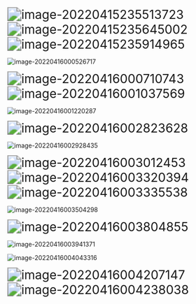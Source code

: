 <img src="https://cdn.jsdelivr.net/gh/stingo1218/pic/img/20220415235520.png" alt="image-20220415235513723" style="zoom: 200%;" />

<img src="https://cdn.jsdelivr.net/gh/stingo1218/pic/img/20220415235645.png" alt="image-20220415235645002" style="zoom:200%;" />

<img src="https://cdn.jsdelivr.net/gh/stingo1218/pic/img/20220415235915.png" alt="image-20220415235914965" style="zoom:200%;" />

![image-20220416000526717](https://cdn.jsdelivr.net/gh/stingo1218/pic/img/20220416000526.png)

<img src="https://cdn.jsdelivr.net/gh/stingo1218/pic/img/20220416000710.png" alt="image-20220416000710743" style="zoom:200%;" />

<img src="https://cdn.jsdelivr.net/gh/stingo1218/pic/img/20220416001037.png" alt="image-20220416001037569" style="zoom:200%;" />

![image-20220416001220287](https://cdn.jsdelivr.net/gh/stingo1218/pic/img/20220416001220.png)

<img src="https://cdn.jsdelivr.net/gh/stingo1218/pic/img/20220416002823.png" alt="image-20220416002823628" style="zoom:200%;" />

![image-20220416002928435](https://cdn.jsdelivr.net/gh/stingo1218/pic/img/20220416002928.png)

<img src="https://cdn.jsdelivr.net/gh/stingo1218/pic/img/20220416003012.png" alt="image-20220416003012453" style="zoom:200%;" />

<img src="https://cdn.jsdelivr.net/gh/stingo1218/pic/img/20220416003320.png" alt="image-20220416003320394" style="zoom:200%;" />

<img src="https://cdn.jsdelivr.net/gh/stingo1218/pic/img/20220416003335.png" alt="image-20220416003335538" style="zoom:200%;" />

![image-20220416003504298](https://cdn.jsdelivr.net/gh/stingo1218/pic/img/20220416003504.png)

<img src="https://cdn.jsdelivr.net/gh/stingo1218/pic/img/20220416003804.png" alt="image-20220416003804855" style="zoom:200%;" />

![image-20220416003941371](https://cdn.jsdelivr.net/gh/stingo1218/pic/img/20220416003941.png)

![image-20220416004043316](https://cdn.jsdelivr.net/gh/stingo1218/pic/img/20220416004043.png)

<img src="https://cdn.jsdelivr.net/gh/stingo1218/pic/img/20220416004207.png" alt="image-20220416004207147" style="zoom:200%;" />

<img src="https://cdn.jsdelivr.net/gh/stingo1218/pic/img/20220416004238.png" alt="image-20220416004238038" style="zoom:200%;" />